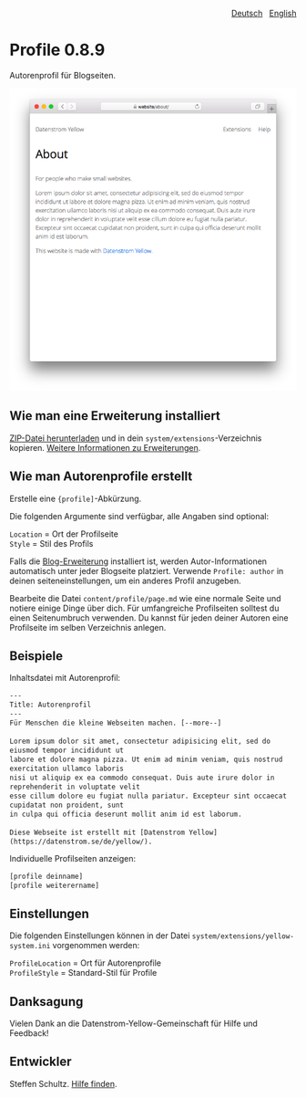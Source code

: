 <p align="right"><a href="README-de.md">Deutsch</a> &nbsp; <a href="README.md">English</a></p>

# Profile 0.8.9

Autorenprofil für Blogseiten. 

<p align="center"><img src="profile-screenshot.png?raw=true" alt="Bildschirmfoto"></p>

## Wie man eine Erweiterung installiert

[ZIP-Datei herunterladen](https://github.com/schulle4u/yellow-extensions-schulle4u/raw/main/downloads/profile.zip) und in dein `system/extensions`-Verzeichnis kopieren. [Weitere Informationen zu Erweiterungen](https://github.com/annaesvensson/yellow-update/tree/main/README-de.md).

## Wie man Autorenprofile erstellt

Erstelle eine `{profile]`-Abkürzung. 

Die folgenden Argumente sind verfügbar, alle Angaben sind optional:

`Location` = Ort der Profilseite   
`Style` = Stil des Profils  

Falls die [Blog-Erweiterung](https://github.com/annaesvensson/yellow-blog/tree/main/README-de.md) installiert ist, werden Autor-Informationen automatisch unter jeder Blogseite platziert. Verwende `Profile: author` in deinen seiteneinstellungen, um ein anderes Profil anzugeben. 

Bearbeite die Datei `content/profile/page.md` wie eine normale Seite und notiere einige Dinge über dich. Für umfangreiche Profilseiten solltest du einen Seitenumbruch verwenden. Du kannst für jeden deiner Autoren eine Profilseite im selben Verzeichnis anlegen. 

## Beispiele

Inhaltsdatei mit Autorenprofil:

```
---
Title: Autorenprofil
---
Für Menschen die kleine Webseiten machen. [--more--]

Lorem ipsum dolor sit amet, consectetur adipisicing elit, sed do eiusmod tempor incididunt ut 
labore et dolore magna pizza. Ut enim ad minim veniam, quis nostrud exercitation ullamco laboris 
nisi ut aliquip ex ea commodo consequat. Duis aute irure dolor in reprehenderit in voluptate velit 
esse cillum dolore eu fugiat nulla pariatur. Excepteur sint occaecat cupidatat non proident, sunt 
in culpa qui officia deserunt mollit anim id est laborum.

Diese Webseite ist erstellt mit [Datenstrom Yellow](https://datenstrom.se/de/yellow/). 
```

Individuelle Profilseiten anzeigen:

    [profile deinname]
    [profile weiterername]

## Einstellungen

Die folgenden Einstellungen können in der Datei `system/extensions/yellow-system.ini` vorgenommen werden:

`ProfileLocation` = Ort für Autorenprofile   
`ProfileStyle` = Standard-Stil für Profile  

## Danksagung

Vielen Dank an die Datenstrom-Yellow-Gemeinschaft für Hilfe und Feedback!

## Entwickler

Steffen Schultz. [Hilfe finden](https://datenstrom.se/de/yellow/help/).

